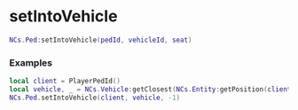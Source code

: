 # setIntoVehicle

```lua
NCs.Ped:setIntoVehicle(pedId, vehicleId, seat)
```

### Examples
```lua
local client = PlayerPedId()
local vehicle, _ = NCs.Vehicle:getClosest(NCs.Entity:getPosition(client))
NCs.Ped.setIntoVehicle(client, vehicle, -1)
```